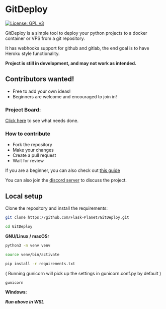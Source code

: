 # GitDeploy

[![License: GPL v3](https://img.shields.io/badge/License-GPLv3-blue.svg)](https://www.gnu.org/licenses/gpl-3.0)

GitDeploy is a simple tool to deploy your python projects to a docker container or VPS from a git repository.

It has webhooks support for github and gitlab, the end goal is to have Heroku style functionality.

**Project is still in development, and may not work as intended.**

## Contributors wanted!

- Free to add your own ideas!
- Beginners are welcome and encouraged to join in!

### Project Board:

[Click here](https://github.com/orgs/Flask-Planet/projects/1/views/1?layout=table) to see what needs done.

### How to contribute

- Fork the repository
- Make your changes
- Create a pull request
- Wait for review

If you are a beginner, you can also check out 
[this guide](https://opensource.com/article/19/7/create-pull-request-github)

You can also join the [discord server](https://discord.gg/nZkQECDU) to discuss the project.

## Local setup

Clone the repository and install the requirements:



```bash
git clone https://github.com/Flask-Planet/GitDeploy.git
```

```bash
cd GitDeploy
```
**GNU/Linux / macOS:**
```bash
python3 -m venv venv
```

```bash
source venv/bin/activate
```

```bash
pip install -r requirements.txt
```

( Running gunicorn will pick up the settings in gunicorn.conf.py by default )
```bash
gunicorn
```

**Windows:**

_**Run above in WSL**_